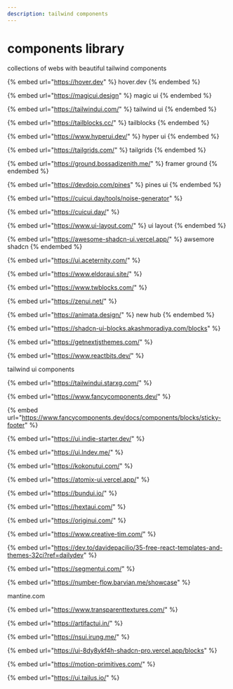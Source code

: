 ```yaml
---
description: tailwind components
---
```


# components library

collections of webs with beautiful tailwind components&#x20;



{% embed url="https://hover.dev" %}
hover.dev
{% endembed %}

{% embed url="https://magicui.design" %}
magic ui
{% endembed %}

{% embed url="https://tailwindui.com/" %}
tailwind ui
{% endembed %}

{% embed url="https://tailblocks.cc/" %}
tailblocks
{% endembed %}

{% embed url="https://www.hyperui.dev/" %}
hyper ui
{% endembed %}

{% embed url="https://tailgrids.com/" %}
tailgrids
{% endembed %}

{% embed url="https://ground.bossadizenith.me/" %}
framer ground
{% endembed %}

{% embed url="https://devdojo.com/pines" %}
pines ui
{% endembed %}

{% embed url="https://cuicui.day/tools/noise-generator" %}

{% embed url="https://cuicui.day/" %}

{% embed url="https://www.ui-layout.com/" %}
ui layout
{% endembed %}

{% embed url="https://awesome-shadcn-ui.vercel.app/" %}
awsemore shadcn
{% endembed %}

{% embed url="https://ui.aceternity.com/" %}



{% embed url="https://www.eldoraui.site/" %}



{% embed url="https://www.twblocks.com/" %}

{% embed url="https://zenui.net/" %}

{% embed url="https://animata.design/" %}
new hub
{% endembed %}

{% embed url="https://shadcn-ui-blocks.akashmoradiya.com/blocks" %}



{% embed url="https://getnextjsthemes.com/" %}

{% embed url="https://www.reactbits.dev/" %}

tailwind ui components

{% embed url="https://tailwindui.starxg.com/" %}

{% embed url="https://www.fancycomponents.dev/" %}

{% embed url="https://www.fancycomponents.dev/docs/components/blocks/sticky-footer" %}

{% embed url="https://ui.indie-starter.dev/" %}

{% embed url="https://ui.lndev.me/" %}



{% embed url="https://kokonutui.com/" %}

{% embed url="https://atomix-ui.vercel.app/" %}

{% embed url="https://bundui.io/" %}

{% embed url="https://hextaui.com/" %}



{% embed url="https://originui.com/" %}



{% embed url="https://www.creative-tim.com/" %}



{% embed url="https://dev.to/davidepacilio/35-free-react-templates-and-themes-32ci?ref=dailydev" %}

{% embed url="https://segmentui.com/" %}



{% embed url="https://number-flow.barvian.me/showcase" %}

mantine.com



{% embed url="https://www.transparenttextures.com/" %}

{% embed url="https://artifactui.in/" %}

{% embed url="https://nsui.irung.me/" %}

{% embed url="https://ui-8dy8ykf4h-shadcn-pro.vercel.app/blocks" %}

{% embed url="https://motion-primitives.com/" %}

{% embed url="https://ui.tailus.io/" %}
